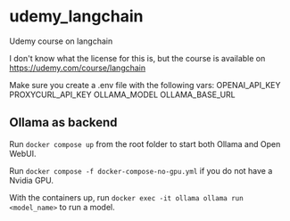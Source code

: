 # udemy_langchain
Udemy course on langchain

I don't know what the license for this is, but the course is available on https://udemy.com/course/langchain

Make sure you create a .env file with the following vars:
OPENAI_API_KEY
PROXYCURL_API_KEY
OLLAMA_MODEL
OLLAMA_BASE_URL

## Ollama as backend

Run `docker compose up` from the root folder to start both Ollama and Open WebUI.

Run `docker compose -f docker-compose-no-gpu.yml` if you do not have a Nvidia GPU.

With the containers up, run `docker exec -it ollama ollama run <model_name>` to run a model.